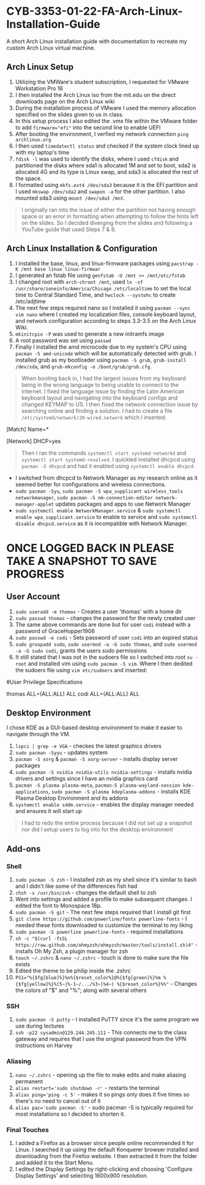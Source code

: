 # CYB-3353-01-22-FA-Arch-Linux-Installation-Guide
A short Arch Linux installation guide with documentation to recreate my custom Arch Linux virtual machine.

## Arch Linux Setup
1. Utilizing the VMWare's student subscription, I requested for VMware Workstation Pro 16
2. I then installed the Arch Linux iso from the mit.edu on the direct downloads page on the Arch Linux wiki
3. During the installation process of VMware I used the memory allocation specified on the slides given to us in class.
4. In this setup process I also edited the .vmx file within the VMware folder to add `firmware="efi"` into the second line to enable UEFI
5. After booting the environment, I verfied my network connection `ping archlinux.org`
6. I then used `timedatectl status` and checked if the system clock lined up with my laptop's time
7. `fdisk -l` was used to identify the disks, where I used `cfdisk` and partitioned the disks where sda1 is allocated 1M and set to boot, sda2 is allocated 4G and its type is Linux swap, and sda3 is allocated the rest of the space.
8. I formatted using `mkfs.ext4 /dev/sda3` because it is the EFI partition and I used `mkswap /dev/sda2` and `swapon -a` for the other partition. I also mounted sda3 using `mount /dev/sda3 /mnt`.
> I originally ran into the issue of either the partition not having enough space or an error in formatting when attempting to follow the hints left on the slides. So I decided diverging from the slides and following a YouTube guide that used Steps 7 & 8.

## Arch Linux Installation & Configuration
1. I installed the base, linux, and linux-firmware packages using `pacstrap -K /mnt base linux linux-firmwar`
2. I generated an fstab file using `genfstab -U /mnt >> /mnt/etc/fstab`
3. I changed root with `arch-chroot /mnt`, used `ln -sf /usr/share/zoneinfo/America/Chicago /etc/localtime` to set the local time to Central Standard Time, and `hwclock --systohc` to create /etc/adjtime
4. The next few steps required nano so I installed it using `pacman --sync vim nano` where I created my localization files, console keyboard layout, and network configuration according to steps 3.3-3.5 on the Arch Linux Wiki.
5. `mkinitcpio -P` was used to generate a new initramfs image
6. A root password was set using `passwd`
7. Finally I installed the amd microcode due to my system's CPU using `pacman -S amd-unicode` which will be automatically detected with grub. I installed grub as my bootloader using `pacman -S grub`, `grub-install /dev/sda`, and `grub-mkconfig -o /boot/grub/grub.cfg`.
> When booting back in, I had the largest issues from my keyboard being in the wrong language to being unable to connect to the internet. I fixed the language issue by finding the Latin American keyboard layout and navigating into the keyboard configs and changed KEYMAP to US. I then fixed the network connection issue by searching online and finding a solution. I had to create a file `/etc/systemd/network/20-wired.network` which I inserted:

[Match]
Name=*

[Network]
DHCP=yes

> Then I ran the commands `systemctl start systemd-networkd` and `systemctl start systemd-resolved`. I quickled installed dhcpcd using `pacman -S dhcpcd` and had it enabled using `systemctl enable dhcpcd`.

- I switched from dhcpcd to Network Manager as my research online as it seemed better for configurations and wireless connections.
- `sudo pacman -Syu`, `sudo pacman -S wpa_supplicant wireless_tools networkmanager`, `sudo pacman -S nm-connection-editor network-manager-applet` updates packages and apps to use Network Manager 
- `sudo systemctl enable NetworkManager.service` & `sudo systemctl enable wpa_supplicant.service` to enable to service and `sudo systemctl disable dhcpcd.service` as it is incompatible with Network Manager.

# ONCE LOGGED BACK IN PLEASE TAKE A SNAPSHOT TO SAVE PROGRESS

## User Account
1. `sudo useradd -m thomas` - Creates a user 'thomas' with a home dir
2. `sudo passwd thomas` - changes the password for the newly created user
3. The same above commands are done but for user `codi` instead with a password of GraceHopper1906
4. `sudo passwd -e codi` - Sets password of user `codi` into an expired status
5. `sudo groupadd sudo`, `sudo usermod -a -G sudo thomas`, and `sudo usermod -a -G sudo codi`, grants the users sudo permissions
6. It still stated that I was not in the sudoers file so I switched into root `su - root` and installed vim using `sudo pacman -S vim`. Where I then dedited the sudoers file using `vim etc/sudoers` and inserted:

#User Privilege Specifications

thomas ALL=(ALL:ALL) ALL
codi ALL=(ALL:ALL) ALL

## Desktop Environment
I chose KDE as a GUI-based desktop environment to make it easier to navigate through the VM. 
1. 	`lspci | grep -e VGA` - checkes the latest graphics drivers
2. 	`sudo pacman -Syyu` - updates system
3. 	`pacman -S xorg` & `pacman -S xorg-server` - installs display server packages
4. 	`sudo pacman -S nvidia nvidia-utils nvidia-settings` - installs nvidia drivers and settings since I have an nvidia graphics card
5. 	`pacman -S plasma plasma-meta`, `pacman-S plasma-wayland-session kde-applications`, `sudo pacman -S plasma kdeplasma-addons` - installs KDE Plasma Desktop Environment and its addons
6. 	`systemctl enable sddm.service` - enables the display manager needed and ensures it will start up

> I had to redo the entire process because I did not set up a snapshot nor did I setup users to log into for the desktop environment

## Add-ons
### Shell
1. `sudo pacman -S zsh` - I installed zsh as my shell since it's similar to bash and I didn't like some of the differences fish had
2. `chsh -s /usr/bin/zsh` - changes the default shell to zsh
3. Went into settings and added a profile to make subsequent changes. I edited the font to Monospace 18p.
4. `sudo pacman -S git` - The next few steps required that I install git first 
5. `git clone https://github.com/powerline/fonts powerline-fonts` - I needed these fonts downloaded to customize the terminal to my liking
6. `sudo pacman -S powerline powerline-fonts` - required installations
7. `sh -c "$(curl -fsSL https://raw.github.com/ohmyzsh/ohmyzsh/master/tools/install.sh)4"` - installs Oh My Zsh, a plugin manager for zsh
8. `touch ~/.zshrc` & `nano ~/.zshrc` - touch is done to make sure the file exists
9. Edited the theme to be philip inside the .zshrc
10. `PS1="%{$fg[blue]%}%n%{$reset_color%}@%{$fg[green]%}%m %{$fg[yellow]%}%(5~|%-1~/.../%3~|%4~) %{$reset_color%}%%"` - Changes the colors of "$" and "%"; along with several others



### SSH
1. `sudo pacman -S putty` - I installed PuTTY since it's the same program we use during lectures
2. `ssh -p22 sysadmin@129.244.245.111` - This connects me to the class gateway and requires that I use the original password from the VPN instructions on Harvey

### Aliasing
1. `nano ~/.zshrc` - opening up the file to make edits and make aliasing permanent
2. `alias restart='sudo shutdown -r'` - restarts the terminal
3. `alias ping='ping -c 5'` - makes it so pings only does it five times so there's no need to cancel out of it
4. `alias pac='sudo pacman -S'` - sudo pacman -S is typically required for most installations so I decided to shorten it.

### Final Touches
1. I added a Firefox as a browser since people online recommended it for Linux. I searched it up using the default Konquerer browser installed and downloading from the Firefox website. I then extracted it from the folder and added it to the Start Menu.
2. I edited the Display Settings by right-clicking and choosing 'Configure Display Settings' and selecting 1600x900 resolution.
